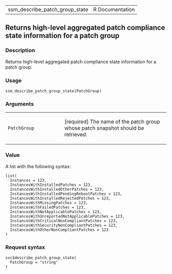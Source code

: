 <table style="width: 100%;">
<tbody>
<tr class="odd">
<td>ssm_describe_patch_group_state</td>
<td style="text-align: right;">R Documentation</td>
</tr>
</tbody>
</table>

## Returns high-level aggregated patch compliance state information for a patch group

### Description

Returns high-level aggregated patch compliance state information for a
patch group.

### Usage

    ssm_describe_patch_group_state(PatchGroup)

### Arguments

<table>
<colgroup>
<col style="width: 35%" />
<col style="width: 65%" />
</colgroup>
<tbody>
<tr class="odd">
<td><code
id="ssm_describe_patch_group_state_:_PatchGroup">PatchGroup</code></td>
<td><p>[required] The name of the patch group whose patch snapshot
should be retrieved.</p></td>
</tr>
</tbody>
</table>

### Value

A list with the following syntax:

    list(
      Instances = 123,
      InstancesWithInstalledPatches = 123,
      InstancesWithInstalledOtherPatches = 123,
      InstancesWithInstalledPendingRebootPatches = 123,
      InstancesWithInstalledRejectedPatches = 123,
      InstancesWithMissingPatches = 123,
      InstancesWithFailedPatches = 123,
      InstancesWithNotApplicablePatches = 123,
      InstancesWithUnreportedNotApplicablePatches = 123,
      InstancesWithCriticalNonCompliantPatches = 123,
      InstancesWithSecurityNonCompliantPatches = 123,
      InstancesWithOtherNonCompliantPatches = 123
    )

### Request syntax

    svc$describe_patch_group_state(
      PatchGroup = "string"
    )
